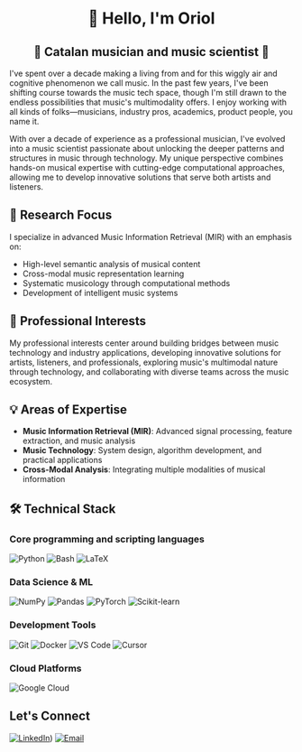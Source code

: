 <div align="center">
  <h1>👋 Hello, I'm Oriol</h1>
</div>

<div align="center">
  <h2>🎵 Catalan musician and music scientist 🔬</h2>
</div>

I've spent over a decade making a living from and for this wiggly air and cognitive phenomenon we call music. In the past few years, I've been shifting course towards the music tech space, though I'm still drawn to the endless possibilities that music's multimodality offers. I enjoy working with all kinds of folks—musicians, industry pros, academics, product people, you name it.

With over a decade of experience as a professional musician, I've evolved into a music scientist passionate about unlocking the deeper patterns and structures in music through technology. My unique perspective combines hands-on musical expertise with cutting-edge computational approaches, allowing me to develop innovative solutions that serve both artists and listeners.

## 🧪 Research Focus

I specialize in advanced Music Information Retrieval (MIR) with an emphasis on:
- High-level semantic analysis of musical content
- Cross-modal music representation learning
- Systematic musicology through computational methods
- Development of intelligent music systems

## 💼 Professional Interests

My professional interests center around building bridges between music technology and industry applications, developing innovative solutions for artists, listeners, and professionals, exploring music's multimodal nature through technology, and collaborating with diverse teams across the music ecosystem.

## 💡 Areas of Expertise

- **Music Information Retrieval (MIR)**: Advanced signal processing, feature extraction, and music analysis
- **Music Technology**: System design, algorithm development, and practical applications
- **Cross-Modal Analysis**: Integrating multiple modalities of musical information

## 🛠️ Technical Stack

### Core programming and scripting languages
![Python](https://img.shields.io/badge/-Python-3776AB?style=flat&logo=Python&logoColor=white)
![Bash](https://img.shields.io/badge/-Bash-4EAA25?style=flat&logo=GNU-Bash&logoColor=white)
![LaTeX](https://img.shields.io/badge/-LaTeX-008080?style=flat&logo=LaTeX&logoColor=white)

### Data Science & ML
![NumPy](https://img.shields.io/badge/-NumPy-013243?style=flat&logo=numpy&logoColor=white)
![Pandas](https://img.shields.io/badge/-Pandas-150458?style=flat&logo=pandas&logoColor=white)
![PyTorch](https://img.shields.io/badge/-PyTorch-EE4C2C?style=flat&logo=pytorch&logoColor=white)
![Scikit-learn](https://img.shields.io/badge/-Scikit--learn-F7931E?style=flat&logo=scikit-learn&logoColor=white)

### Development Tools
![Git](https://img.shields.io/badge/-Git-F05032?style=flat&logo=git&logoColor=white)
![Docker](https://img.shields.io/badge/-Docker-2496ED?style=flat&logo=docker&logoColor=white)
![VS Code](https://img.shields.io/badge/-VS%20Code-007ACC?style=flat&logo=visual-studio-code&logoColor=white)
![Cursor](https://img.shields.io/badge/-Cursor-000000?style=flat&logo=cursor&logoColor=white)

### Cloud Platforms
![Google Cloud](https://img.shields.io/badge/-Google%20Cloud-4285F4?style=flat&logo=google-cloud&logoColor=white)

## Let's Connect

[![LinkedIn](https://img.shields.io/badge/-LinkedIn-0077B5?style=flat&logo=LinkedIn&logoColor=white)](https://www.linkedin.com/in/ocf/))
[![Email](https://img.shields.io/badge/-Email-D14836?style=flat&logo=Gmail&logoColor=white)](mailto:oriolcolomefont@gmail.com)
